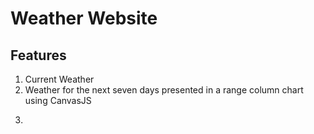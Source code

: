 # Weather Website

## Features
1. Current Weather
2. Weather for the next seven days presented in a range column chart using CanvasJS
<!-- https://canvasjs.com/javascript-range-column-range-bar-chart/ -->
3. 
